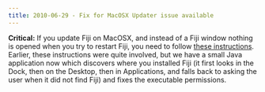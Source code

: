 ```yaml
---
title: 2010-06-29 - Fix for MacOSX Updater issue available
---
```


**Critical:** If you update Fiji on MacOSX, and instead of a Fiji window nothing is opened when you try to restart Fiji, you need to follow [these instructions](/learn/troubleshooting).  
Earlier, these instructions were quite involved, but we have a small Java application now which discovers where you installed Fiji (it first looks in the Dock, then on the Desktop, then in Applications, and falls back to asking the user when it did not find Fiji) and fixes the executable permissions.


